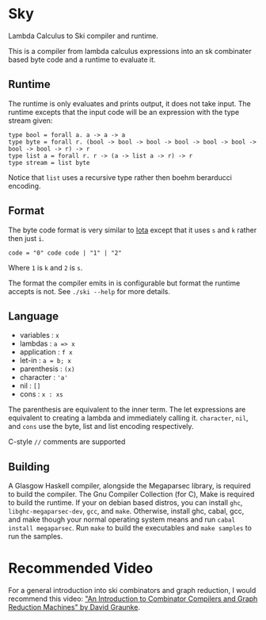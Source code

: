 # Sky
Lambda Calculus to Ski compiler and runtime.

This is a compiler from lambda calculus expressions into an sk combinater based byte code and a runtime to evaluate it.

## Runtime
The runtime is only evaluates and prints output, it does not take input.
The runtime excepts that the input code will be an expression with the type stream given:
```
type bool = forall a. a -> a -> a
type byte = forall r. (bool -> bool -> bool -> bool -> bool -> bool -> bool -> bool -> r) -> r
type list a = forall r. r -> (a -> list a -> r) -> r
type stream = list byte
```
Notice that `list` uses a recursive type rather then boehm berarducci encoding.

## Format
The byte code format is very similar to [Iota](https://en.wikipedia.org/wiki/Iota_and_Jot) except that it uses `s` and `k` rather then just `i`.
```
code = "0" code code | "1" | "2"
```
Where `1` is `k` and `2` is `s`.

The format the compiler emits in is configurable but format the runtime accepts is not. See ``./ski --help`` for more details.

## Language
* variables : `x`
* lambdas : `a => x`
* application : `f x`
* let-in : `a = b; x`
* parenthesis : `(x)`
* character : `'a'`
* nil : `[]`
* cons : `x : xs`

The parenthesis are equivalent to the inner term.
The let expressions are equivalent to creating a lambda and immediately calling it.
`character`, `nil`, and `cons` use the byte, list and list encoding respectively. 

C-style ``//`` comments are supported

## Building
A Glasgow Haskell compiler, alongside the Megaparsec library, is required to build the compiler.
The Gnu Compiler Collection (for C), Make is required to build the runtime.
If your on debian based distros, you can install `ghc`, `libghc-megaparsec-dev`, `gcc`, and `make`.
Otherwise, install ghc, cabal, gcc, and make though your normal operating system means and run `cabal install megaparsec`.
Run ``make`` to build the executables and ``make samples`` to run the samples.

# Recommended Video
For a general introduction into ski combinators and graph reduction, I would recommend this video: ["An Introduction to Combinator Compilers and Graph Reduction Machines" by David Graunke](https://youtu.be/GawiQQCn3bk).
